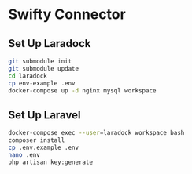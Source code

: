 # Swifty Connector

## Set Up Laradock
```bash
git submodule init
git submodule update
cd laradock
cp env-example .env
docker-compose up -d nginx mysql workspace
```

## Set Up Laravel
```bash
docker-compose exec --user=laradock workspace bash
composer install
cp .env.example .env
nano .env
php artisan key:generate
```
